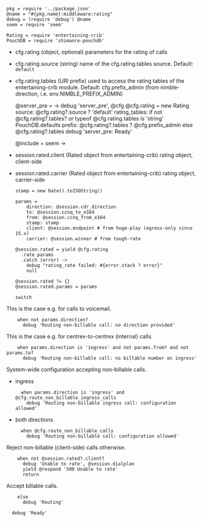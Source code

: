     pkg = require '../package.json'
    @name = "#{pkg.name}:middleware:rating"
    debug = (require 'debug') @name
    seem = require 'seem'

    Rating = require 'entertaining-crib'
    PouchDB = require 'shimaore-pouchdb'

* cfg.rating (object, optional) parameters for the rating of calls
* cfg.rating.source (string) name of the cfg.rating.tables source. Default: `default`
* cfg.rating.tables (URI prefix) used to access the rating tables of the entertaining-crib module. Default: cfg.prefix_admin (from nimble-direction, i.e. env.NIMBLE_PREFIX_ADMIN)

    @server_pre = ->
      debug 'server_pre', @cfg
      @cfg.rating = new Rating
        source: @cfg.rating?.source ? 'default'
        rating_tables:
          if not @cfg.rating?.tables? or typeof @cfg.rating.tables is 'string'
            PouchDB.defaults prefix: @cfg.rating?.tables ? @cfg.prefix_admin
          else
            @cfg.rating?.tables
      debug 'server_pre: Ready'

    @include = seem ->

* session.rated.client (Rated object from entertaining-crib) rating object, client-side
* session.rated.carrier (Rated object from entertaining-crib) rating object, carrier-side

      stamp = new Date().toISOString()

      params =
          direction: @session.cdr_direction
          to: @session.ccnq_to_e164
          from: @session.ccnq_from_e164
          stamp: stamp
          client: @session.endpoint # from huge-play (egress-only since 15.x)
          carrier: @session.winner # from tough-rate

      @session.rated = yield @cfg.rating
        .rate params
        .catch (error) ->
          debug "rating_rate failed: #{error.stack ? error}"
          null

      @session.rated ?= {}
      @session.rated.params = params

      switch

This is the case e.g. for calls to voicemail.

        when not params.direction?
          debug 'Routing non-billable call: no direction provided'

This is the case e.g. for centrex-to-centrex (internal) calls.

        when params.direction is 'ingress' and not params.from? and not params.to?
          debug 'Routing non-billable call: no billable number on ingress'

System-wide configuration accepting non-billable calls.

- ingress

        when params.direction is 'ingress' and @cfg.route_non_billable_ingress_calls
          debug 'Routing non-billable ingress call: configuration allowed'

- both directions

        when @cfg.route_non_billable_calls
          debug 'Routing non-billable call: configuration allowed'

Reject non-billable (client-side) calls otherwise.

        when not @session.rated?.client?
          debug 'Unable to rate', @session.dialplan
          yield @respond '500 Unable to rate'
          return

Accept billable calls.

        else
          debug 'Routing'

      debug 'Ready'
